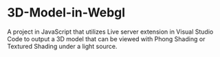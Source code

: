 # 3D-Model-in-Webgl
A project in JavaScript that utilizes Live server extension in Visual Studio Code to output a 3D model that can be viewed with Phong Shading or Textured Shading under a light source. 
